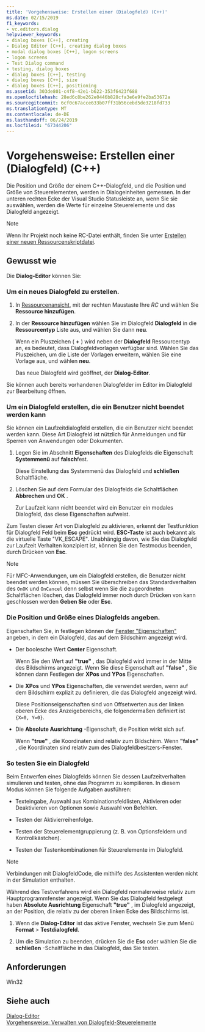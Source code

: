 ```yaml
---
title: 'Vorgehensweise: Erstellen einer (Dialogfeld) (C++)'
ms.date: 02/15/2019
f1_keywords:
- vc.editors.dialog
helpviewer_keywords:
- dialog boxes [C++], creating
- Dialog Editor [C++], creating dialog boxes
- modal dialog boxes [C++], logon screens
- logon screens
- Test Dialog command
- testing, dialog boxes
- dialog boxes [C++], testing
- dialog boxes [C++], size
- dialog boxes [C++], positioning
ms.assetid: 303de801-c4f8-42e1-b622-353f6423f688
ms.openlocfilehash: 28ed6c8be262e0446b828cfa3e6e9fe2ba53672a
ms.sourcegitcommit: 6cf0c67acce633b07ff31b56cebd5de3218fd733
ms.translationtype: MT
ms.contentlocale: de-DE
ms.lasthandoff: 06/24/2019
ms.locfileid: "67344206"
---
```

# <a name="how-to-create-a-dialog-box-c"></a>Vorgehensweise: Erstellen einer (Dialogfeld) (C++)

Die Position und Größe der einem C++-Dialogfeld, und die Position und Größe von Steuerelementen, werden in Dialogeinheiten gemessen. In der unteren rechten Ecke der Visual Studio Statusleiste an, wenn Sie sie auswählen, werden die Werte für einzelne Steuerelemente und das Dialogfeld angezeigt.

> [!NOTE]
> Wenn Ihr Projekt noch keine RC-Datei enthält, finden Sie unter [Erstellen einer neuen Ressourcenskriptdatei](../windows/how-to-create-a-resource-script-file.md).

## <a name="how-to"></a>Gewusst wie

Die **Dialog-Editor** können Sie:

### <a name="to-create-a-new-dialog-box"></a>Um ein neues Dialogfeld zu erstellen.

1. In [Ressourcenansicht](how-to-create-a-resource-script-file.md#create-resources), mit der rechten Maustaste Ihre *RC* und wählen Sie **Ressource hinzufügen**.

1. In der **Ressource hinzufügen** wählen Sie im Dialogfeld **Dialogfeld** in die **Ressourcentyp** Liste aus, und wählen Sie dann **neu**.

   Wenn ein Pluszeichen ( **+** ) wird neben der **Dialogfeld** Ressourcentyp an, es bedeutet, dass Dialogfeldvorlagen verfügbar sind. Wählen Sie das Pluszeichen, um die Liste der Vorlagen erweitern, wählen Sie eine Vorlage aus, und wählen **neu**.

   Das neue Dialogfeld wird geöffnet, der **Dialog-Editor**.

Sie können auch bereits vorhandenen Dialogfelder im Editor im Dialogfeld zur Bearbeitung öffnen.

### <a name="to-create-a-dialog-box-that-a-user-cant-exit"></a>Um ein Dialogfeld erstellen, die ein Benutzer nicht beendet werden kann

Sie können ein Laufzeitdialogfeld erstellen, die ein Benutzer nicht beendet werden kann. Diese Art Dialogfeld ist nützlich für Anmeldungen und für Sperren von Anwendungen oder Dokumenten.

1. Legen Sie im Abschnitt **Eigenschaften** des Dialogfelds die Eigenschaft **Systemmenü** auf **falsch**fest.

   Diese Einstellung das Systemmenü das Dialogfeld und **schließen** Schaltfläche.

1. Löschen Sie auf dem Formular des Dialogfelds die Schaltflächen **Abbrechen** und **OK** .

   Zur Laufzeit kann nicht beendet wird ein Benutzer ein modales Dialogfeld, das diese Eigenschaften aufweist.

Zum Testen dieser Art von Dialogfeld zu aktivieren, erkennt der Testfunktion für Dialogfeld Feld beim **Esc** gedrückt wird. **ESC-Taste** ist auch bekannt als die virtuelle Taste "VK_ESCAPE". Unabhängig davon, wie Sie das Dialogfeld zur Laufzeit Verhalten konzipiert ist, können Sie den Testmodus beenden, durch Drücken von **Esc**.

> [!NOTE]
> Für MFC-Anwendungen, um ein Dialogfeld erstellen, die Benutzer nicht beendet werden können, müssen Sie überschreiben das Standardverhalten des `OnOK` und `OnCancel` denn selbst wenn Sie die zugeordneten Schaltflächen löschen, das Dialogfeld immer noch durch Drücken von kann geschlossen werden  **Geben Sie** oder **Esc**.

### <a name="to-specify-the-location-and-size-of-a-dialog-box"></a>Die Position und Größe eines Dialogfelds angeben.

Eigenschaften Sie, in festlegen können der [Fenster "Eigenschaften"](/visualstudio/ide/reference/properties-window) angeben, in dem ein Dialogfeld, das auf dem Bildschirm angezeigt wird.

- Der boolesche Wert **Center** Eigenschaft.

   Wenn Sie den Wert auf **"true"** , das Dialogfeld wird immer in der Mitte des Bildschirms angezeigt. Wenn Sie diese Eigenschaft auf **"false"** , Sie können dann Festlegen der **XPos** und **YPos** Eigenschaften.

- Die **XPos** und **YPos** Eigenschaften, die verwendet werden, wenn auf dem Bildschirm explizit zu definieren, die das Dialogfeld angezeigt wird.

   Diese Positionseigenschaften sind von Offsetwerten aus der linken oberen Ecke des Anzeigebereichs, die folgendermaßen definiert ist `{X=0, Y=0}`.

- Die **Absolute Ausrichtung** -Eigenschaft, die Position wirkt sich auf.

   Wenn **"true"** , die Koordinaten sind relativ zum Bildschirm. Wenn **"false"** , die Koordinaten sind relativ zum des Dialogfeldbesitzers-Fenster.

### <a name="to-test-a-dialog-box"></a>So testen Sie ein Dialogfeld

Beim Entwerfen eines Dialogfelds können Sie dessen Laufzeitverhalten simulieren und testen, ohne das Programm zu kompilieren. In diesem Modus können Sie folgende Aufgaben ausführen:

- Texteingabe, Auswahl aus Kombinationsfeldlisten, Aktivieren oder Deaktivieren von Optionen sowie Auswahl von Befehlen.

- Testen der Aktivierreihenfolge.

- Testen der Steuerelementgruppierung (z. B. von Optionsfeldern und Kontrollkästchen).

- Testen der Tastenkombinationen für Steuerelemente im Dialogfeld.

> [!NOTE]
> Verbindungen mit DialogfeldCode, die mithilfe des Assistenten werden nicht in der Simulation enthalten.

Während des Testverfahrens wird ein Dialogfeld normalerweise relativ zum Hauptprogrammfenster angezeigt. Wenn Sie das Dialogfeld festgelegt haben **Absolute Ausrichtung** Eigenschaft **"true"** , im Dialogfeld angezeigt, an der Position, die relativ zu der oberen linken Ecke des Bildschirms ist.

1. Wenn die **Dialog-Editor** ist das aktive Fenster, wechseln Sie zum Menü **Format** > **Testdialogfeld**.

1. Um die Simulation zu beenden, drücken Sie die **Esc** oder wählen Sie die **schließen** -Schaltfläche in das Dialogfeld, das Sie testen.

## <a name="requirements"></a>Anforderungen

Win32

## <a name="see-also"></a>Siehe auch

[Dialog-Editor](../windows/dialog-editor.md)<br/>
[Vorgehensweise: Verwalten von Dialogfeld-Steuerelemente](../windows/controls-in-dialog-boxes.md)<br/>